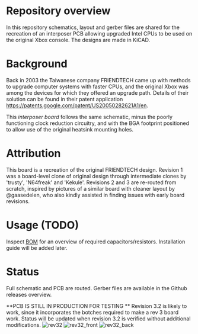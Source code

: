 # Repository overview
In this repository schematics, layout and gerber files are shared for the recreation of an interposer PCB allowing upgraded Intel CPUs to be used on the original Xbox console. The designs are made in KiCAD.

# Background
Back in 2003 the Taiwanese company FRIENDTECH came up with methods to upgrade computer systems with faster CPUs, and the original Xbox was among the devices for which they offered an upgrade path. Details of their solution can be found in their patent application https://patents.google.com/patent/US20050282621A1/en.

This _interposer board_ follows the same schematic, minus the poorly functioning clock reduction circuitry, and with the BGA footprint positioned to allow use of the original heatsink mounting holes.

# Attribution
This board is a recreation of the original FRIENDTECH design. Revision 1 was a board-level clone of original design through intermediate clones by 'trusty', 'N64freak' and 'Kekule'. Revisions 2 and 3 are re-routed from scratch, inspired by pictures of a similar board with cleaner layout by @gaasedelen, who also kindly assisted in finding issues with early board revisions.

# Usage (TODO)
Inspect [BOM](https://htmlpreview.github.io/?https://raw.githubusercontent.com/zzattack/xbox-cpu-interposer/main/kicad/bom/ibom.html) for an overview of required capacitors/resistors.
Installation guide will be added later.

# Status
Full schematic and PCB are routed. Gerber files are available in the Github releases overview.

**PCB IS STILL IN PRODUCTION FOR TESTING **
Revision 3.2 is likely to work, since it incorporates the botches required to make a rev 3 board work.
Status will be updated when revision 3.2 is verified without additional modifications.
![rev32](https://github.com/zzattack/xbox-cpu-interposer/assets/835006/f559f9d4-ce14-4f04-a626-3b910d975016)
![rev32_front](https://github.com/zzattack/xbox-cpu-interposer/assets/835006/302c93cc-a5f9-4ede-8e5e-16e07123c849)
![rev32_back](https://github.com/zzattack/xbox-cpu-interposer/assets/835006/edec5145-ddb4-47ac-8176-b343b06281df)
